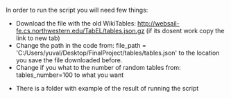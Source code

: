 In order to run the script you will need few things:

- Download the file with the old WikiTables: http://websail-fe.cs.northwestern.edu/TabEL/tables.json.gz (if its dosent work copy the link to new tab)
- Change the path in the code from: file_path = 'C:/Users/yuval/Desktop/FinalProject/tables/tables.json' to the location you save the file downloaded before.
- Change if you what to the number of random tables from: tables_number=100 to what you want

* There is a folder with example of the result of running the script
